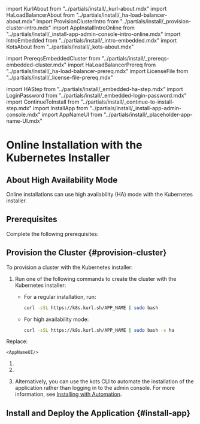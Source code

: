 import KurlAbout from "../partials/install/_kurl-about.mdx"
import HaLoadBalancerAbout from "../partials/install/_ha-load-balancer-about.mdx"
import ProvisionClusterIntro from "../partials/install/_provision-cluster-intro.mdx"
import AppInstallIntroOnline from "../partials/install/_install-app-admin-console-intro-online.mdx"
import IntroEmbedded from "../partials/install/_intro-embedded.mdx"
import KotsAbout from "../partials/install/_kots-about.mdx"

import PrereqsEmbeddedCluster from "../partials/install/_prereqs-embedded-cluster.mdx"
import HaLoadBalancerPrereq from "../partials/install/_ha-load-balancer-prereq.mdx"
import LicenseFile from "../partials/install/_license-file-prereq.mdx"

import HAStep from "../partials/install/_embedded-ha-step.mdx"
import LoginPassword from "../partials/install/_embedded-login-password.mdx"
import ContinueToInstall from "../partials/install/_continue-to-install-step.mdx"
import InstallApp from "../partials/install/_install-app-admin-console.mdx"
import AppNameUI from "../partials/install/_placeholder-app-name-UI.mdx"

# Online Installation with the Kubernetes Installer

<IntroEmbedded/>

<KurlAbout/>

## About High Availability Mode

Online installations can use high availability (HA) mode with the Kubernetes installer.

<HaLoadBalancerAbout/>

## Prerequisites

Complete the following prerequisites:

<PrereqsEmbeddedCluster/>

<LicenseFile/>

<HaLoadBalancerPrereq/>

## Provision the Cluster {#provision-cluster}

<ProvisionClusterIntro/>

<KotsAbout/>

To provision a cluster with the Kubernetes installer:

1. Run one of the following commands to create the cluster with the Kubernetes installer:

    * For a regular installation, run:

      ```bash
      curl -sSL https://k8s.kurl.sh/APP_NAME | sudo bash
      ```
    
    * For high availability mode:

      ```bash
      curl -sSL https://k8s.kurl.sh/APP_NAME | sudo bash -s ha
      ```
      
  Replace:

    <AppNameUI/>

1. <HAStep/> 

1. <LoginPassword/>

1. <ContinueToInstall/>

   Alternatively, you can use the kots CLI to automate the installation of the application rather than logging in to the admin console. For more information, see [Installing with Automation](installing-existing-cluster-automation).

## Install and Deploy the Application {#install-app} 

<AppInstallIntroOnline/>

<InstallApp/>